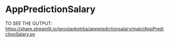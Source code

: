 # AppPredictionSalary

TO SEE THE OUTPUT: https://share.streamlit.io/jaroslavkotrba/apppredictionsalary/main/AppPredictionSalary.py
